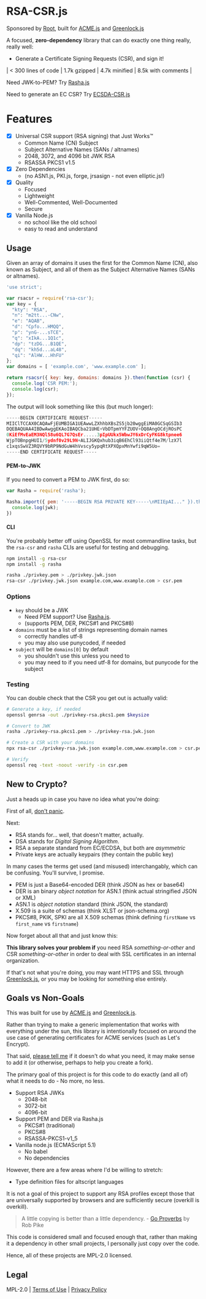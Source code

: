 RSA-CSR.js
==========

Sponsored by [Root](https://therootcompany.com),
built for [ACME.js](https://git.coolaj86.com/coolaj86/acme.js)
and [Greenlock.js](https://git.coolaj86.com/coolaj86/greenlock-express.js)

A focused, **zero-dependency** library that can do exactly one thing really, really well:
  * Generate a Certificate Signing Requests (CSR), and sign it!

| < 300 lines of code | 1.7k gzipped | 4.7k minified | 8.5k with comments |

Need JWK-to-PEM? Try [Rasha.js](https://git.coolaj86.com/coolaj86/rasha.js)

Need to generate an EC CSR? Try [ECSDA-CSR.js](https://git.coolaj86.com/coolaj86/ecdsa-csr.js)

Features
========

* [x] Universal CSR support (RSA signing) that Just Works&trade;
  * Common Name (CN) Subject
  * Subject Alternative Names (SANs / altnames)
  * 2048, 3072, and 4096 bit JWK RSA
  * RSASSA PKCS1 v1.5
* [x] Zero Dependencies
  * (no ASN1.js, PKI.js, forge, jrsasign - not even elliptic.js!)
* [x] Quality
  * Focused
  * Lightweight
  * Well-Commented, Well-Documented
  * Secure
* [x] Vanilla Node.js
  * no school like the old school
  * easy to read and understand

Usage
-----

Given an array of domains it uses the first for the  Common Name (CN),
also known as Subject, and all of them as the Subject Alternative Names (SANs or altnames).

```js
'use strict';

var rsacsr = require('rsa-csr');
var key = {
  "kty": "RSA",
  "n": "m2tt...-CNw",
  "e": "AQAB",
  "d": "Cpfo...HMQQ",
  "p": "ynG-...sTCE",
  "q": "xIkA...1Q1c",
  "dp": "tzDG...B1QE",
  "dq": "kh5d...aL48",
  "qi": "AlHW...HhFU"
};
var domains = [ 'example.com', 'www.example.com' ];

return rsacsr({ key: key, domains: domains }).then(function (csr) {
  console.log('CSR PEM:');
  console.log(csr);
});
```

The output will look something like this (but much longer):

```js
-----BEGIN CERTIFICATE REQUEST-----
MIIClTCCAX0CAQAwFjEUMBIGA1UEAwwLZXhhbXBsZS5jb20wggEiMA0GCSqGSIb3
DQEBAQUAA4IBDwAwggEKAoIBAQCba21UHE+VbDTpmYYFZUOV+OQ8AngOCdjROsPC
0KiEfMvEaEM3NQl58u6QL7G7QsEr.....3pIpUUkx5WbwJY6xDrCyFKG8ktpnee6
WjpTOBnpgHUI1/5ydnf0v29L9N+ALIJGKQxhub3iqB6EhCl93iiQtf4e7M/lzX7l
c1xqsSwVZ3RQVY9bRP9NdGuW4hVvscy5ypqRtXPXQpxMnYwfi9qW5Uo=
-----END CERTIFICATE REQUEST-----
```

#### PEM-to-JWK

If you need to convert a PEM to JWK first, do so:

```js
var Rasha = require('rasha');

Rasha.import({ pem: '-----BEGIN RSA PRIVATE KEY-----\nMIIEpAI..." }).then(function (jwk) {
  console.log(jwk);
})
```

#### CLI

You're probably better off using OpenSSL for most commandline tasks,
but the `rsa-csr` and `rasha` CLIs are useful for testing and debugging.

```bash
npm install -g rsa-csr
npm install -g rasha

rasha ./privkey.pem > ./privkey.jwk.json
rsa-csr ./privkey.jwk.json example.com,www.example.com > csr.pem
```

### Options

* `key` should be a JWK
  * Need PEM support? Use [Rasha.js](https://git.coolaj86.com/coolaj86/rasha.js).
  * (supports PEM, DER, PKCS#1 and PKCS#8)
* `domains` must be a list of strings representing domain names
  * correctly handles utf-8
  * you may also use punycoded, if needed
* `subject` will be `domains[0]` by default
  * you shouldn't use this unless you need to
  * you may need to if you need utf-8 for domains, but punycode for the subject

### Testing

You can double check that the CSR you get out is actually valid:

```bash
# Generate a key, if needed
openssl genrsa -out ./privkey-rsa.pkcs1.pem $keysize

# Convert to JWK
rasha ./privkey-rsa.pkcs1.pem > ./privkey-rsa.jwk.json

# Create a CSR with your domains
npx rsa-csr ./privkey-rsa.jwk.json example.com,www.example.com > csr.pem

# Verify
openssl req -text -noout -verify -in csr.pem
```

New to Crypto?
--------------

Just a heads up in case you have no idea what you're doing:

First of all, [don't panic](https://coolaj86.com/articles/dont-panic.html).

Next:

* RSA stands for... well, that doesn't matter, actually.
* DSA stands for _Digital Signing Algorithm_.
* RSA a separate standard from EC/ECDSA, but both are *asymmetric*
* Private keys are actually keypairs (they contain the public key)

In many cases the terms get used (and misused) interchangably,
which can be confusing. You'll survive, I promise.

* PEM is just a Base64-encoded DER (think JSON as hex or base64)
* DER is an binary _object notation_ for ASN.1 (think actual stringified JSON or XML)
* ASN.1 is _object notation_ standard (think JSON, the standard)
* X.509 is a suite of schemas (think XLST or json-schema.org)
* PKCS#8, PKIK, SPKI are all X.509 schemas (think defining `firstName` vs `first_name` vs `firstname`)

Now forget about all that and just know this:

**This library solves your problem if** you need RSA _something-or-other_ and CSR _something-or-other_
in order to deal with SSL certificates in an internal organization.

If that's not what you're doing, you may want HTTPS and SSL through
[Greenlock.js](https://git.coolaj86.com/coolaj86/greenlock-express.js),
or you may be looking for something else entirely.

Goals vs Non-Goals
-----

This was built for use by [ACME.js](https://git.coolaj86.com/coolaj86/acme.js)
and [Greenlock.js](https://git.coolaj86.com/coolaj86/greenlock-express.js).

Rather than trying to make a generic implementation that works with everything under the sun,
this library is intentionally focused on around the use case of generating certificates for
ACME services (such as Let's Encrypt).

That said, [please tell me](https://git.coolaj86.com/coolaj86/rsa-csr.js/issues) if it doesn't
do what you need, it may make sense to add it (or otherwise, perhaps to help you create a fork).

The primary goal of this project is for this code to do exactly (and all of)
what it needs to do - No more, no less.

* Support RSA JWKs
  * 2048-bit
  * 3072-bit
  * 4096-bit
* Support PEM and DER via Rasha.js
  * PKCS#1 (traditional)
  * PKCS#8
  * RSASSA-PKCS1-v1_5
* Vanilla node.js (ECMAScript 5.1)
  * No babel
  * No dependencies

However, there are a few areas where I'd be willing to stretch:

* Type definition files for altscript languages

It is not a goal of this project to support any RSA profiles
except those that are universally supported by browsers and
are sufficiently secure (overkill is overkill).

> A little copying is better than a little dependency. - [Go Proverbs](https://go-proverbs.github.io) by Rob Pike

This code is considered small and focused enough that,
rather than making it a dependency in other small projects,
I personally just copy over the code.

Hence, all of these projects are MPL-2.0 licensed.

Legal
-----

MPL-2.0 |
[Terms of Use](https://therootcompany.com/legal/#terms) |
[Privacy Policy](https://therootcompany.com/legal/#privacy)
